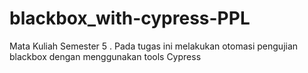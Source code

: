 # blackbox_with-cypress-PPL
Mata Kuliah Semester 5 . Pada tugas ini melakukan otomasi pengujian blackbox dengan menggunakan tools Cypress
